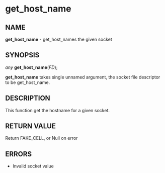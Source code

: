 # get_host_name

## NAME

**get_host_name** - get_host_names the given socket

## SYNOPSIS

*any* **get_host_name**(*FD*);

**get_host_name** takes single unnamed argument, the socket file descriptor to be get_host_name.

## DESCRIPTION

This function get the hostname for a given socket.

## RETURN VALUE

Return FAKE_CELL, or Null on error

## ERRORS

- Invalid socket value
 